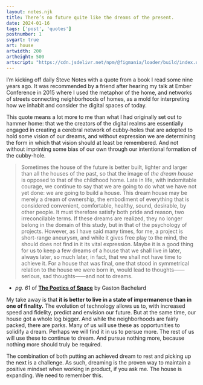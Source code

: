```yaml
---
layout: notes.njk
title: There’s no future quite like the dreams of the present.
date: 2024-01-16
tags: ['post', 'quotes']
postnumber: 1
svgart: true
art: house
artwidth: 200
artheight: 500
artscript: "https://cdn.jsdelivr.net/npm/@figmania/loader/build/index.umd.js"
---
```


I’m kicking off daily Steve Notes with a quote from a book I read some nine years ago. It was recommended by a friend after hearing my talk at Ember Conference in 2015 where I used the metaphor of the home, and networks of streets connecting neighborhoods of homes, as a mold for interpreting how we inhabit and consider the digital spaces of today.

This quote means a lot more to me than what I had originally set out to hammer home: that we the creators of the digital realms are essentially engaged in creating a cerebral network of cubby-holes that are adopted to hold some vision of our dreams, and without expression we are determining the form in which that vision should at least be remembered. And not without imprinting some bias of our own through our intentional formation of the cubby-hole.

> Sometimes the house of the future is better built, lighter and larger than all the houses of the past, so that the image of *the dream house* is opposed to that of the childhood home. Late in life, with indomitable courage, we continue to say that we are going to do what we have not yet done: we are going to build a house. This dream house may be merely a dream of ownership, the embodiment of everything that is considered convenient, comfortable, healthy, sound, desirable, by other people. It must therefore satisfy both pride and reason, two irreconcilable terms. If these dreams are realized, they no longer belong in the domain of this study, but in that of the psychology of projects. However, as I have said many times, for me, a project is short-range aneurysm, and while it gives free play to the mind, the should does not find in it its vital expression. Maybe it is a good thing for us to keep a few dreams of a house that we shall live in later, always later, so much later, in fact, that we shall not have time to achieve it. For a house that was final, one that stood in symmetrical relation to the house we were born in, would lead to thoughts——serious, sad thoughts——and not to dreams. 

- _pg. 61_ of **[The Poetics of Space](https://bookshop.org/p/books/the-poetics-of-space-gaston-bachelard/11705163?ean=9780143107521)** by Gaston Bachelard

My take away is that **it is better to live in a state of impermanence than in one of finality.** The evolution of technology allows us to, with increased speed and fidelity, predict and envision our future. But at the same time, our house got a whole log bigger. And while the neighborhoods are fairly packed, there are parks. Many of us will use these as opportunities to solidify a dream. Perhaps we will find it in us to persue more. The rest of us will use these to continue to dream. And pursue nothing more, because nothing more should truly be required.

The combination of both putting an achieved dream to rest and picking up the next is a challenge. As such, dreaming is the proven way to maintain a positive mindset when working in product, if you ask me. The house is expanding. We need to remember this.